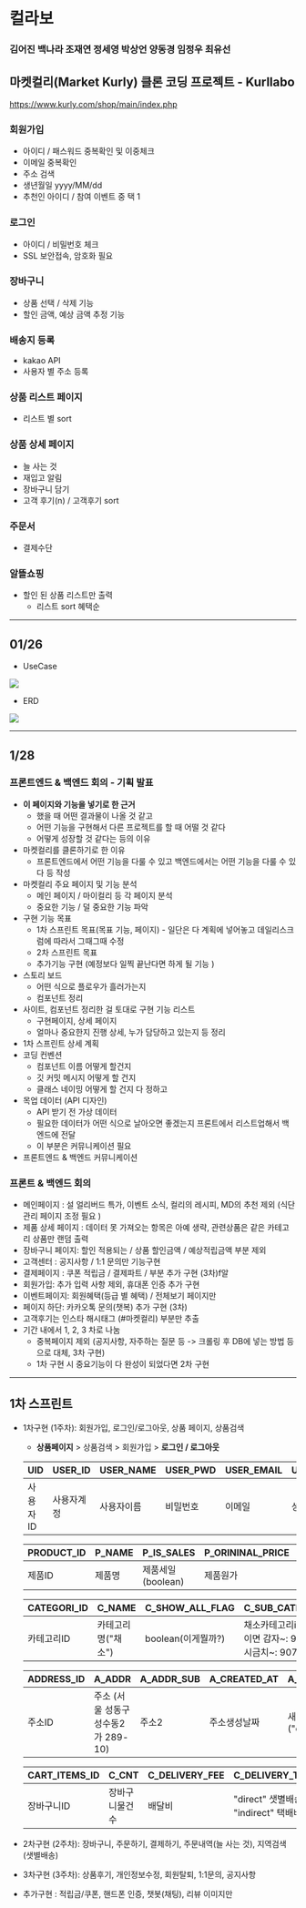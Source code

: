 # 컬라보

### 김어진 백나라 조재연 정세영 박상언 양동경 임정우 최유선 

## 마켓컬리(Market Kurly) 클론 코딩 프로젝트 - Kurllabo

https://www.kurly.com/shop/main/index.php

### 회원가입

- 아이디 / 패스워드 중복확인 및 이중체크
- 이메일 중복확인
- 주소 검색
- 생년월일 yyyy/MM/dd
- 추천인 아이디 / 참여 이벤트 중 택 1 

### 로그인

- 아이디 / 비밀번호 체크 
- SSL 보안접속, 암호화 필요 

### 장바구니

- 상품 선택 / 삭제 기능
- 할인 금액, 예상 금액 추정 기능

### 배송지 등록

- kakao API 
- 사용자 별 주소 등록 

### 상품 리스트 페이지 

- 리스트 별 sort

### 상품 상세 페이지

- 늘 사는 것
- 재입고 알림
- 장바구니 담기
- 고객 후기(n) / 고객후기 sort

### 주문서

- 결제수단

### 알뜰쇼핑

- 할인 된 상품 리스트만 출력
  - 리스트 sort 혜택순 

-------------

## 01/26

- UseCase

![ ](https://user-images.githubusercontent.com/46306263/105875598-57f8dc80-6041-11eb-9075-20bd037798cd.png)

- ERD 

![](https://user-images.githubusercontent.com/46306263/106376956-e15f3480-63dc-11eb-829f-31d188641199.png)





-------------

## 1/28

### 프론트엔드 & 백엔드 회의 - 기획 발표 

- **이 페이지와 기능을 넣기로 한 근거**
  - 했을 때 어떤 결과물이 나올 것 같고
  - 어떤 기능을 구현해서 다른 프로젝트를 할 때 어떨 것 같다 
  - 어떻게 성장할 것 같다는 등의 이유 
- 마켓컬리를 클론하기로 한 이유 
  - 프론트엔드에서 어떤 기능을 다룰 수 있고 백엔드에서는 어떤 기능을 다룰 수 있다 등 작성
- 마켓컬리 주요 페이지 및 기능 분석 
  - 메인 페이지 / 마이컬리 등 각 페이지 분석
  - 중요한 기능 / 덜 중요한 기능 파악 
- 구현 기능 목표
  - 1차 스프린트 목표(목표 기능, 페이지) - 일단은 다 계획에 넣어놓고 데일리스크럼에 따라서 그때그때 수정 
  - 2차 스프린트 목표 
  - 추가기능 구현 (예정보다 일찍 끝난다면 하게 될 기능 )
- 스토리 보드 
  - 어떤 식으로 플로우가 흘러가는지 
  - 컴포넌트 정리 
- 사이트, 컴포넌트 정리한 걸 토대로 구현 기능 리스트 
  - 구현페이지, 상세 페이지 
  - 얼마나 중요한지 진행 상세, 누가 담당하고 있는지 등 정리 
- 1차 스프린트 상세 계획 
- 코딩 컨벤션 
  - 컴포넌트 이름 어떻게 할건지
  - 깃 커밋 메시지 어떻게 할 건지
  - 클래스 네이밍 어떻게 할 건지 다 정하고 
- 목업 데이터 (API 디자인)
  - API 받기 전 가상 데이터 
  - 필요한 데이터가 어떤 식으로 날아오면 좋겠는지 프론트에서 리스트업해서 백엔드에 전달
  - 이 부분은 커뮤니케이션 필요 
- 프론트엔드 & 백엔드 커뮤니케이션 

### 프론트 & 백엔드 회의 

- 메인페이지 : 설 얼리버드 특가, 이벤트 소식, 컬리의 레시피, MD의 추천 제외 (식단관리 페이지 조정 필요 )
- 제품 상세 페이지 : 데이터 못 가져오는 항목은 아예 생략, 관련상품은 같은 카테고리 상품만 랜덤 출력
- 장바구니 페이지: 할인 적용되는 / 상품 할인금액 / 예상적립금액 부분 제외
- 고객센터 : 공지사항 / 1:1 문의만 기능구현
- 결제페이지 : 쿠폰 적립금 / 결제파트 /  부분 추가 구현 (3차)f알
- 회원가입: 추가 입력 사항 제외, 휴대폰 인증 추가 구현 
- 이벤트페이지: 회원혜택(등급 별 혜택) / 전체보기 페이지만
- 페이지 하단: 카카오톡 문의(챗복) 추가 구현 (3차)
- 고객후기는 인스타 해시태그 (#마켓컬리) 부분만 추출 
- 기간 내에서 1, 2, 3 차로 나눔 
  - 중복페이지 제외 (공지사항, 자주하는 질문 등 -> 크롤링 후 DB에 넣는 방법 등으로 대체, 3차 구현)
  - 1차 구현 시 중요기능이 다 완성이 되었다면 2차 구현  

--------

## 1차 스프린트

- 1차구현 (1주차): 회원가입, 로그인/로그아웃, 상품 페이지, 상품검색

  - **상품페이지** > 상품검색 > 회원가입 > **로그인 / 로그아웃**

  | UID      | USER_ID    | USER_NAME  | USER_PWD | USER_EMAIL | USER_GENDER | USER_B_DATE | USER_POLICY  |
  | -------- | ---------- | ---------- | -------- | ---------- | ----------- | ----------- | ------------ |
  | 사용자ID | 사용자계정 | 사용자이름 | 비밀번호 | 이메일     | 성별        | 생일        | 정보동의체크 |

  | PRODUCT_ID | P_NAME | P_IS_SALES        | P_ORININAL_PRICE | P_DISCOUNT_PRICE         | P_DISCOUNT_START_DATE       | P_DISCOUNT_END_DATE         | P_DISCOUNT_PERCENT    | IS_SOLD_OUT       | P_REVIEW_CNT |
  | ---------- | ------ | ----------------- | ---------------- | ------------------------ | --------------------------- | --------------------------- | --------------------- | ----------------- | ------------ |
  | 제품ID     | 제품명 | 제품세일(boolean) | 제품원가         | 할인한가격(할인안하면 0) | 할인시작시간(할인안하면 "") | 할인종료시간(할인안하면 "") | 할인률 (할인안하면 0) | 품절상태(boolean) | 리뷰 수(int) |

  | CATEGORI_ID | C_NAME             | C_SHOW_ALL_FLAG    | C_SUB_CATEGORI_ID                                            | C_SUB_CATEGORI_NAME                    |
  | ----------- | ------------------ | ------------------ | ------------------------------------------------------------ | -------------------------------------- |
  | 카테고리ID  | 카테고리명("채소") | boolean(이게뭘까?) | 채소카테고리id 가 907이면 감자~: 907001 / 시금치~: 907002 .... | 하위카테고리 이름 ("고구마·감자·당근") |

  | ADDRESS_ID | A_ADDR                              | A_ADDR_SUB | A_CREATED_AT | A_DELIVERY_TYPE        | A_EXPIRED_AT | A_IS_BASE_ADDR      | A_USER_UID | A_ROAD_ADDR                           | A_ROAD_ZONECODE | A_UPATE_AT |
  | ---------- | ----------------------------------- | ---------- | ------------ | ---------------------- | ------------ | ------------------- | ---------- | ------------------------------------- | --------------- | ---------- |
  | 주소ID     | 주소 (서울 성동구 성수동2가 289-10) | 주소2      | 주소생성날짜 | 새벽배송가능("direct") | 만료일?      | 기본배송지(boolean) | 사용자ID   | "서울 성동구 성수이로 113 (제강빌딩)" | 우편번호        | 수정일     |

  | CART_ITEMS_ID | C_CNT           | C_DELIVERY_FEE | C_DELIVERY_TYPE                         | C_FREE_SHIPPING_CONDITION | C_FREE_SHIPPING_REASON | C_IS_MEMBER_DC | C_KURLY_PASS_USE_TYPE |
  | ------------- | --------------- | -------------- | --------------------------------------- | ------------------------- | ---------------------- | -------------- | --------------------- |
  | 장바구니ID    | 장바구니물건 수 | 배달비         | "direct" 샛별배송 / "indirect" 택배배송 | 무료배송조건 null         | 제품ID                 | boolean        | "Y" / "N"             |

  

- 2차구현 (2주차): 장바구니, 주문하기,  결제하기, 주문내역(늘 사는 것), 지역검색(샛별배송)

- 3차구현 (3주차): 상품후기, 개인정보수정, 회원탈퇴, 1:1문의, 공지사항

- 추가구현 : 적립금/쿠폰, 핸드폰 인증, 챗봇(채팅), 리뷰 이미지만

